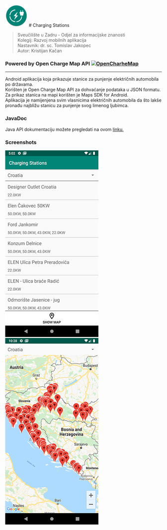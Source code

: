 ![Ikona](https://github.com/kkacan/ChargingStations/blob/git1/app/src/main/res/mipmap-hdpi/ic_launcher_round.png) # Charging Stations

>Sveučilište u Zadru - Odjel za informacijske znanosti</br>
>Kolegij: Razvoj mobilnih aplikacija</br>
>Nastavnik: dr. sc. Tomislav Jakopec</br>
>Autor: Kristijan Kačan</br>
### Powered by Open Charge Map API [![OpenCharheMap](https://openchargemap.org/favicon.ico)](http://openchargemap.org/site/develop/api)
---
Android aplikacija koja prikazuje stanice za punjenje električnih automobila po državama.</br>
Korišten je Open Charge Map API za dohvaćanje podataka u JSON formatu.</br>
Za prikaz stanica na mapi korišten je Maps SDK for Android.</br>
Aplikacija je namijenjena svim vlasnicima električnih automobila da što lakše pronađu najbližu stanicu za punjenje svog limenog ljubimca.


### JavaDoc
Java API dokumentaciju možete pregledati na ovom [linku.][ln1]

### Screenshots
![](screenshot.png)&nbsp;&nbsp;&nbsp;&nbsp;![](screenshot2.png)




[ln1]: <https://kkacan.github.io/ChargingStations/>
